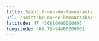 ```yaml
---
title: Saint-Bruno-de-Kamouraska
url: /saint-bruno-de-kamouraska/
latitude: 47.456880000000005
longitude: -69.75494400000001
---
```

